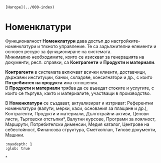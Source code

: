 ```{only} html
[Нагоре](../000-index)
```

# Номенклатури

Функционалност **Номенклатури** дава достъп до настройките-номенклатури и тяхното управление. Те са задължителни елементи и основен ресурс за функциониране на системата.  
Минимално необходимите, които се изискват за генерацията на документи, респ. справки, са **Контрагенти** и **Продукти и материали**.  

**Контрагенти** в системата включват всички клиенти, доставчици, държавни институции, банки, складове, консигнатори и др., с които **Потребиител на продукта** има отношения.  
В **Продукти и материали** трябва да се въведат стоките и услугите, с които се търгува, както и материалите, участващи в производство.  

В **Номенклатури** се създават, актуализират и изтриват: Референтни номенклатури (валути, мерки, каси, основания за плащане и др.), Контрагенти, Продукти и материали, Дълготрайни активи, Ценови листи, Търговски отстъпки*, Валутни курсове, Програми за лоялност, Маршрути, Потребителски дименсии, Медия каталог, Центрове на себестойност, Финансова структура, Сметкоплан, Типове документи, Машини.   


```{toctree}
:maxdepth: 1
:glob: true

*
```
